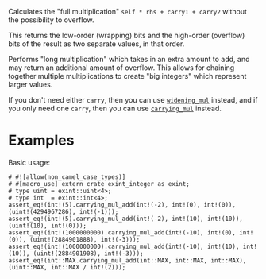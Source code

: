 Calculates the "full multiplication" `self * rhs + carry1 + carry2` without the possibility to overflow.

This returns the low-order (wrapping) bits and the high-order (overflow) bits of
the result as two separate values, in that order.

Performs "long multiplication" which takes in an extra amount to add, and may
return an additional amount of overflow. This allows for chaining together
multiple multiplications to create "big integers" which represent larger values.

If you don't need either `carry`, then you can use [`widening_mul`] instead,
and if you only need one `carry`, then you can use [`carrying_mul`] instead.

[`widening_mul`]: Self::widening_mul
[`carrying_mul`]: Self::carrying_mul

# Examples

Basic usage:

```
# #![allow(non_camel_case_types)]
# #[macro_use] extern crate exint_integer as exint;
# type uint = exint::uint<4>;
# type int  = exint::int<4>;
assert_eq!(int!(5).carrying_mul_add(int!(-2), int!(0), int!(0)), (uint!(4294967286), int!(-1)));
assert_eq!(int!(5).carrying_mul_add(int!(-2), int!(10), int!(10)), (uint!(10), int!(0)));
assert_eq!(int!(1000000000).carrying_mul_add(int!(-10), int!(0), int!(0)), (uint!(2884901888), int!(-3)));
assert_eq!(int!(1000000000).carrying_mul_add(int!(-10), int!(10), int!(10)), (uint!(2884901908), int!(-3)));
assert_eq!(int::MAX.carrying_mul_add(int::MAX, int::MAX, int::MAX), (uint::MAX, int::MAX / int!(2)));
```
